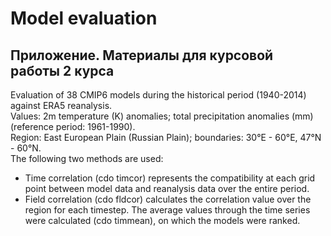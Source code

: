 # Model evaluation
## Приложение. Материалы для курсовой работы 2 курса

Evaluation of 38 CMIP6 models during the historical period (1940-2014) against ERA5 reanalysis.\
Values: 2m temperature (K) anomalies; total precipitation anomalies (mm) (reference period: 1961-1990).\
Region: East European Plain (Russian Plain); boundaries: 30°E - 60°E, 47°N - 60°N.\
The following two methods are used:
- Time correlation (cdo timcor) represents the compatibility at each grid point between model data and reanalysis data over the entire period.
- Field correlation (cdo fldcor) calculates the correlation value over the region for each timestep.
The average values through the time series were calculated (cdo timmean), on which the models were ranked.
